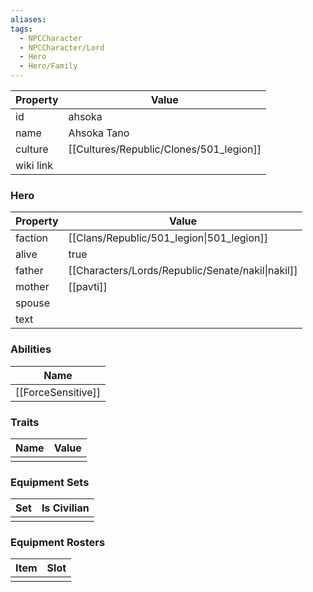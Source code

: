 ```yaml
---
aliases: 
tags:
  - NPCCharacter
  - NPCCharacter/Lord
  - Hero
  - Hero/Family
---
```


| Property  | Value          |
| :-------- | -------------- |
| id        | ahsoka         |
| name      | Ahsoka Tano    |
| culture   | [[Cultures/Republic/Clones/501_legion]] |
| wiki link |                |
### Hero
| Property | Value                                             |
| -------- | ------------------------------------------------- |
| faction  | [[Clans/Republic/501_legion\|501_legion]]         |
| alive    | true                                              |
| father   | [[Characters/Lords/Republic/Senate/nakil\|nakil]] |
| mother   | [[pavti]]                                         |
| spouse   |                                                   |
| text     |                                                   |

### Abilities
|        Name        |
| :----------------: |
| [[ForceSensitive]] |

### Traits
| Name | Value |
| ---- | ----- |
|      |       |

### Equipment Sets
| Set | Is Civilian |
| --- | ----------- |
|     |             |

### Equipment Rosters
| Item | Slot |
| ---- | ---- |
|      |      |
